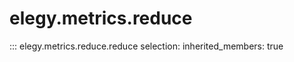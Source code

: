 
# elegy.metrics.reduce

::: elegy.metrics.reduce.reduce
    selection:
        inherited_members: true
